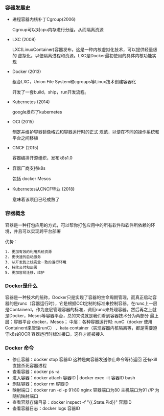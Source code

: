 ### 容器发展史

- 进程容器内核补丁Cgroup(2006)

  Cgroup可以对cpu内存进行分组，从而隔离资源 

- LXC (2008) 

  LXC(LinuxContainer)容器发布，这是一种内核虚拟化技术，可以提供轻量级的 虚拟化，以便隔离进程和资源。LXC是Docker最初使用的具体内核功能实现 

- Docker (2013)

  组合LXC，Union File System和cgroups等Linux技术创建容器化 

  开发了一套build，ship，run开发流程。 

- Kubernetes (2014) 

  google发布了kubernetes

- OCI (2015) 

  制定并维护容器镜像格式和容器运行时的正式 规范，以便在不同的操作系统和平台之间移植 

- CNCF (2015) 

  容器编排开源组织，发布k8s1.0

- 容器厂商支持k8s

  包括 docker Mesos

- Kubernetes从CNCF毕业 (2018) 

  意味着该项目已经成熟了

### 容器概念

容器是一种打包应用的方式，可以帮你打包应用中的所有软件和软件所依赖的环境，并且可以实现跨平台部署 

优势：

	1. 更加有效的利用系统资源
 	2. 更快速的启动服务
 	3. 从开发到上线完全一致的运行环境
 	4. 持续交付和部署
 	5. 更加容易迁移，维护

### Docker是什么

容器是一种技术的统称，Docker只是实现了容器的生命周期管理，而真正启动容器的是runc（容器运行时），它是根据OCI定制的标准来控制容器。在runc上一层是Containerd，作为底层管理容器的标准，调用runc来处理容器。然后再之上就是Docker，Mesos等容器平台，总的来说就是我们看到容器技术分为两部分 最上层：容器平台 docker，Mesos； 中层：各种容器运行时: runC（docker 使用Containerd来管理runC） 、kata container（实现容器内核隔离等，都是需要遵守k8s的OCR 容器运行时标准接口，这样才能被接入

### Docker 命令

- 停止容器：docker stop 容器ID 这种是向容器发送停止命令等待返回 还有kill直接杀死容器进程
- 查看容器：docker ps -a
- 进入容器：docker attach 容器ID | docker exec -it 容器ID bash
- 删除容器：docker rm 容器ID
- 映射端口：docker run -d -p 91:80 nginx  容器端口为80 主机端口为91 //P 为随机映射端口
- 查看容器存储目录：docker inspect -f "{{.State.Pid}}" 容器ID
- 查看容器日志：docker logs 容器ID





